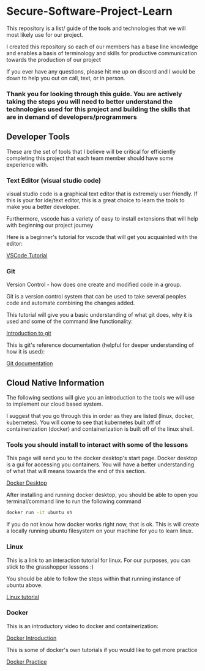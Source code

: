 # Secure-Software-Project-Learn
This repository is a list/ guide of the tools and technologies that we will most likely use for our project. 

I created this repository so each of our members has a base line knowledge and enables a basis of terminology and skills for productive communication towards the production of our project

If you ever have any questions, please hit me up on discord and I would be down to help you out on call, text, or in person.

### Thank you for looking through this guide. You are actively taking the steps you will need to better understand the technologies used for this project and building the skills that are in demand of developers/programmers

## Developer Tools

These are the set of tools that I believe will be critical for efficiently completing this project that each team member should have some experience with.

### Text Editor (visual studio code)
visual studio code is a graphical text editor that is extremely user friendly. If this is your for ide/text editor, this is a great choice to learn the tools to make you a better developer.

Furthermore, vscode has a variety of easy to install extensions that will help with beginning our project journey

Here is a beginner's tutorial for vscode that will get you acquainted with the editor: 

[VSCode Tutorial][vscode_tutorial]

### Git
Version Control - how does one create and modified code in a group.

Git is a version control system that can be used to take several peoples code and automate combining the changes added.

This tutorial will give you a basic understanding of what git does, why it is used and some of the command line functionality:

[Introduction to git][git_intro_link]

This is git's reference documentation (helpful for deeper understanding of how it is used):

[Git documentation][git_documentation]

## Cloud Native Information

The following sections will give you an introduction to the tools we will use to implement our cloud based system. 

I suggest that you go through this in order as they are listed (linux, docker, kubernetes). You will come to see that kubernetes built off of containerization (docker) and containerization is built off of the linux shell.

### Tools you should install to interact with some of the lessons

This page will send you to the docker desktop's start page. Docker desktop is a gui for accessing you containers. You will have a better understanding of what that will means towards the end of this section.

[Docker Desktop][docker_desktop]

After installing and running docker desktop, you should be able to open you terminal/command line to run the following command

```bash
docker run -it ubuntu sh
```

If you do not know how docker works right now, that is ok. This is will create a locally running ubuntu filesystem on your machine for you to learn linux. 

### Linux
This is a link to an interaction tutorial for linux. For our purposes, you can stick to the grasshopper lessons :)

You should be able to follow the steps within that running instance of ubuntu above.

[Linux tutorial][linux_tutorial]

### Docker

This is an introductory video to docker and containerization:

[Docker Introduction][docker_introduction]

This is some of docker's own tutorials if you would like to get more practice

[Docker Practice][docker_practice]

[vscode_tutorial]: https://www.youtube.com/watch?v=VqCgcpAypFQ
[git_intro_link]: https://www.freecodecamp.org/news/what-is-git-and-how-to-use-it-c341b049ae61/
[git_documentation]: https://git-scm.com/docs
[linux_tutorial]: https://linuxjourney.com/
[docker_introduction]: https://www.youtube.com/results?search_query=Docker%20containerization%20explained
[docker_desktop]: [https://docs.docker.com/desktop/]
[docker_practice]: https://docs.docker.com/get-started/introduction/
